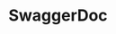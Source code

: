 # SwaggerDoc

<include repo_url="https://github.com/foliant-docs/foliantcontrib.swaggerdoc.git" path="README.md" sethead="2" nohead="true"></include>
